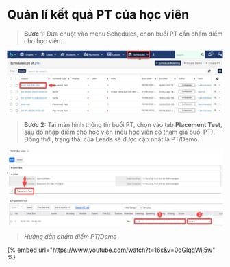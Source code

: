 # Quản lí kết quả PT của học viên

> **Bước 1:** Đưa chuột vào menu Schedules, chọn buổi PT cần chấm điểm cho học viên.

![](<../../.gitbook/assets/Schedule4 (1).jpg>)

> **Bước 2:**&#x20;
> Tại màn hình thông tin buổi PT, chọn vào tab **Placement Test**, sau đó nhập điểm cho học viên (nếu học viên có tham gia buổi PT). Đồng thời, trạng thái của Leads sẽ được cập nhật là PT/Demo.

![](../../.gitbook/assets/KQ2.png)

> _Hướng dẫn chấm điểm PT/Demo_

{% embed url="https://www.youtube.com/watch?t=16s&v=0dGlqqWij5w" %}
